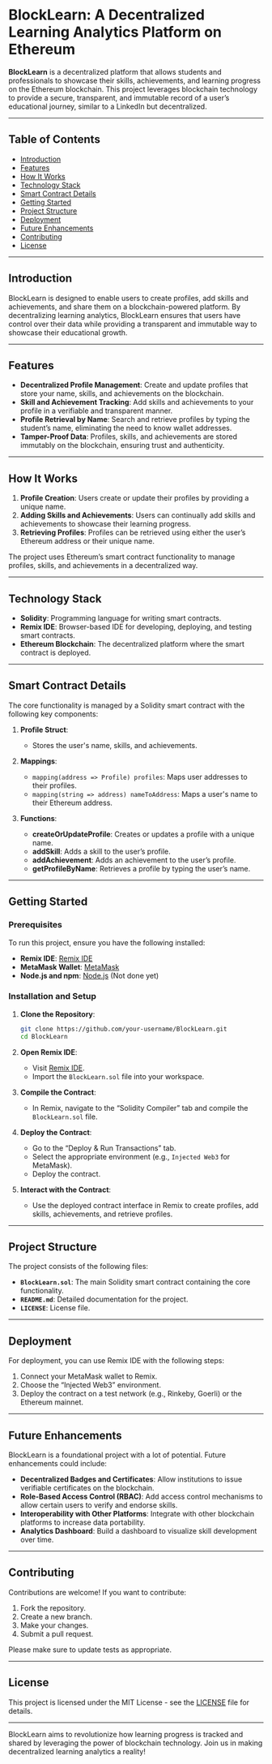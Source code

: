 
# **BlockLearn: A Decentralized Learning Analytics Platform on Ethereum**

**BlockLearn** is a decentralized platform that allows students and professionals to showcase their skills, achievements, and learning progress on the Ethereum blockchain. This project leverages blockchain technology to provide a secure, transparent, and immutable record of a user’s educational journey, similar to a LinkedIn but decentralized.

---

## **Table of Contents**

- [Introduction](#introduction)
- [Features](#features)
- [How It Works](#how-it-works)
- [Technology Stack](#technology-stack)
- [Smart Contract Details](#smart-contract-details)
- [Getting Started](#getting-started)
- [Project Structure](#project-structure)
- [Deployment](#deployment)
- [Future Enhancements](#future-enhancements)
- [Contributing](#contributing)
- [License](#license)

---

## **Introduction**

BlockLearn is designed to enable users to create profiles, add skills and achievements, and share them on a blockchain-powered platform. By decentralizing learning analytics, BlockLearn ensures that users have control over their data while providing a transparent and immutable way to showcase their educational growth.

---

## **Features**

- **Decentralized Profile Management**: Create and update profiles that store your name, skills, and achievements on the blockchain.
- **Skill and Achievement Tracking**: Add skills and achievements to your profile in a verifiable and transparent manner.
- **Profile Retrieval by Name**: Search and retrieve profiles by typing the student’s name, eliminating the need to know wallet addresses.
- **Tamper-Proof Data**: Profiles, skills, and achievements are stored immutably on the blockchain, ensuring trust and authenticity.

---

## **How It Works**

1. **Profile Creation**: Users create or update their profiles by providing a unique name.
2. **Adding Skills and Achievements**: Users can continually add skills and achievements to showcase their learning progress.
3. **Retrieving Profiles**: Profiles can be retrieved using either the user’s Ethereum address or their unique name.

The project uses Ethereum’s smart contract functionality to manage profiles, skills, and achievements in a decentralized way.

---

## **Technology Stack**

- **Solidity**: Programming language for writing smart contracts.
- **Remix IDE**: Browser-based IDE for developing, deploying, and testing smart contracts.
- **Ethereum Blockchain**: The decentralized platform where the smart contract is deployed.

---

## **Smart Contract Details**

The core functionality is managed by a Solidity smart contract with the following key components:

1. **Profile Struct**:
    - Stores the user's name, skills, and achievements.

2. **Mappings**:
    - `mapping(address => Profile) profiles`: Maps user addresses to their profiles.
    - `mapping(string => address) nameToAddress`: Maps a user's name to their Ethereum address.

3. **Functions**:
    - **createOrUpdateProfile**: Creates or updates a profile with a unique name.
    - **addSkill**: Adds a skill to the user’s profile.
    - **addAchievement**: Adds an achievement to the user’s profile.
    - **getProfileByName**: Retrieves a profile by typing the user’s name.

---

## **Getting Started**

### **Prerequisites**

To run this project, ensure you have the following installed:

- **Remix IDE**: [Remix IDE](https://remix.ethereum.org/)
- **MetaMask Wallet**: [MetaMask](https://metamask.io/)
- **Node.js and npm**: [Node.js](https://nodejs.org/) (Not done yet)

### **Installation and Setup**

1. **Clone the Repository**:
    ```bash
    git clone https://github.com/your-username/BlockLearn.git
    cd BlockLearn
    ```

2. **Open Remix IDE**:
    - Visit [Remix IDE](https://remix.ethereum.org/).
    - Import the `BlockLearn.sol` file into your workspace.

3. **Compile the Contract**:
    - In Remix, navigate to the “Solidity Compiler” tab and compile the `BlockLearn.sol` file.

4. **Deploy the Contract**:
    - Go to the “Deploy & Run Transactions” tab.
    - Select the appropriate environment (e.g., `Injected Web3` for MetaMask).
    - Deploy the contract.

5. **Interact with the Contract**:
    - Use the deployed contract interface in Remix to create profiles, add skills, achievements, and retrieve profiles.

---

## **Project Structure**

The project consists of the following files:

- **`BlockLearn.sol`**: The main Solidity smart contract containing the core functionality.
- **`README.md`**: Detailed documentation for the project.
- **`LICENSE`**: License file.

---

## **Deployment**

For deployment, you can use Remix IDE with the following steps:

1. Connect your MetaMask wallet to Remix.
2. Choose the “Injected Web3” environment.
3. Deploy the contract on a test network (e.g., Rinkeby, Goerli) or the Ethereum mainnet.

---

## **Future Enhancements**

BlockLearn is a foundational project with a lot of potential. Future enhancements could include:

- **Decentralized Badges and Certificates**: Allow institutions to issue verifiable certificates on the blockchain.
- **Role-Based Access Control (RBAC)**: Add access control mechanisms to allow certain users to verify and endorse skills.
- **Interoperability with Other Platforms**: Integrate with other blockchain platforms to increase data portability.
- **Analytics Dashboard**: Build a dashboard to visualize skill development over time.

---

## **Contributing**

Contributions are welcome! If you want to contribute:

1. Fork the repository.
2. Create a new branch.
3. Make your changes.
4. Submit a pull request.

Please make sure to update tests as appropriate.

---

## **License**

This project is licensed under the MIT License - see the [LICENSE](LICENSE) file for details.

---

BlockLearn aims to revolutionize how learning progress is tracked and shared by leveraging the power of blockchain technology. Join us in making decentralized learning analytics a reality!
